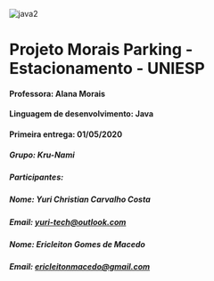 ![java2](https://user-images.githubusercontent.com/64562867/80657652-93d32700-8a5a-11ea-882a-51d541ad8864.jpg)
# Projeto Morais Parking - Estacionamento - UNIESP
#### Professora: Alana Morais
#### Linguagem de desenvolvimento: Java
#### Primeira entrega: 01/05/2020
##### Grupo: Kru-Nami
##### Participantes:
##### Nome: Yuri Christian Carvalho Costa
##### Email: yuri-tech@outlook.com
##### Nome: Ericleiton Gomes de Macedo
##### Email: ericleitonmacedo@gmail.com
